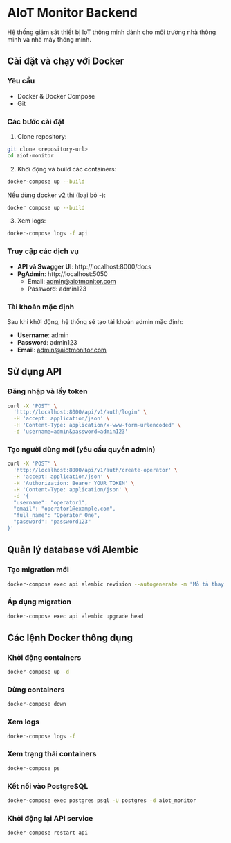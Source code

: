 # AIoT Monitor Backend

Hệ thống giám sát thiết bị IoT thông minh dành cho môi trường nhà thông minh và nhà máy thông minh.

## Cài đặt và chạy với Docker

### Yêu cầu
- Docker & Docker Compose
- Git

### Các bước cài đặt

1. Clone repository:
```bash
git clone <repository-url>
cd aiot-monitor
```

2. Khởi động và build các containers:

```bash
docker-compose up --build
```
Nếu dùng docker v2 thì (loại bỏ -): 
```bash
docker compose up --build
```

3. Xem logs:
```bash
docker-compose logs -f api
```

### Truy cập các dịch vụ

- **API và Swagger UI**: http://localhost:8000/docs
- **PgAdmin**: http://localhost:5050
  - Email: admin@aiotmonitor.com
  - Password: admin123

### Tài khoản mặc định

Sau khi khởi động, hệ thống sẽ tạo tài khoản admin mặc định:
- **Username**: admin
- **Password**: admin123
- **Email**: admin@aiotmonitor.com

## Sử dụng API

### Đăng nhập và lấy token

```bash
curl -X 'POST' \
  'http://localhost:8000/api/v1/auth/login' \
  -H 'accept: application/json' \
  -H 'Content-Type: application/x-www-form-urlencoded' \
  -d 'username=admin&password=admin123'
```

### Tạo người dùng mới (yêu cầu quyền admin)

```bash
curl -X 'POST' \
  'http://localhost:8000/api/v1/auth/create-operator' \
  -H 'accept: application/json' \
  -H 'Authorization: Bearer YOUR_TOKEN' \
  -H 'Content-Type: application/json' \
  -d '{
  "username": "operator1",
  "email": "operator1@example.com",
  "full_name": "Operator One",
  "password": "password123"
}'
```

## Quản lý database với Alembic

### Tạo migration mới
```bash
docker-compose exec api alembic revision --autogenerate -m "Mô tả thay đổi"
```

### Áp dụng migration
```bash
docker-compose exec api alembic upgrade head
```

## Các lệnh Docker thông dụng

### Khởi động containers
```bash
docker-compose up -d
```

### Dừng containers
```bash
docker-compose down
```

### Xem logs
```bash
docker-compose logs -f
```

### Xem trạng thái containers
```bash
docker-compose ps
```

### Kết nối vào PostgreSQL
```bash
docker-compose exec postgres psql -U postgres -d aiot_monitor
```

### Khởi động lại API service
```bash
docker-compose restart api
```